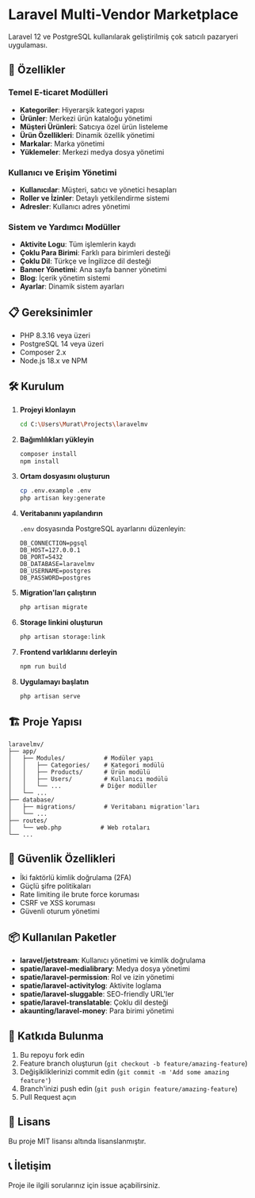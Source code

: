 # Laravel Multi-Vendor Marketplace

Laravel 12 ve PostgreSQL kullanılarak geliştirilmiş çok satıcılı pazaryeri uygulaması.

## 🚀 Özellikler

### Temel E-ticaret Modülleri
- **Kategoriler**: Hiyerarşik kategori yapısı
- **Ürünler**: Merkezi ürün kataloğu yönetimi
- **Müşteri Ürünleri**: Satıcıya özel ürün listeleme
- **Ürün Özellikleri**: Dinamik özellik yönetimi
- **Markalar**: Marka yönetimi
- **Yüklemeler**: Merkezi medya dosya yönetimi

### Kullanıcı ve Erişim Yönetimi
- **Kullanıcılar**: Müşteri, satıcı ve yönetici hesapları
- **Roller ve İzinler**: Detaylı yetkilendirme sistemi
- **Adresler**: Kullanıcı adres yönetimi

### Sistem ve Yardımcı Modüller
- **Aktivite Logu**: Tüm işlemlerin kaydı
- **Çoklu Para Birimi**: Farklı para birimleri desteği
- **Çoklu Dil**: Türkçe ve İngilizce dil desteği
- **Banner Yönetimi**: Ana sayfa banner yönetimi
- **Blog**: İçerik yönetim sistemi
- **Ayarlar**: Dinamik sistem ayarları

## 📋 Gereksinimler

- PHP 8.3.16 veya üzeri
- PostgreSQL 14 veya üzeri
- Composer 2.x
- Node.js 18.x ve NPM

## 🛠️ Kurulum

1. **Projeyi klonlayın**
   ```bash
   cd C:\Users\Murat\Projects\laravelmv
   ```

2. **Bağımlılıkları yükleyin**
   ```bash
   composer install
   npm install
   ```

3. **Ortam dosyasını oluşturun**
   ```bash
   cp .env.example .env
   php artisan key:generate
   ```

4. **Veritabanını yapılandırın**
   
   `.env` dosyasında PostgreSQL ayarlarını düzenleyin:
   ```
   DB_CONNECTION=pgsql
   DB_HOST=127.0.0.1
   DB_PORT=5432
   DB_DATABASE=laravelmv
   DB_USERNAME=postgres
   DB_PASSWORD=postgres
   ```

5. **Migration'ları çalıştırın**
   ```bash
   php artisan migrate
   ```

6. **Storage linkini oluşturun**
   ```bash
   php artisan storage:link
   ```

7. **Frontend varlıklarını derleyin**
   ```bash
   npm run build
   ```

8. **Uygulamayı başlatın**
   ```bash
   php artisan serve
   ```

## 🏗️ Proje Yapısı

```
laravelmv/
├── app/
│   ├── Modules/           # Modüler yapı
│   │   ├── Categories/    # Kategori modülü
│   │   ├── Products/      # Ürün modülü
│   │   ├── Users/         # Kullanıcı modülü
│   │   └── ...           # Diğer modüller
│   └── ...
├── database/
│   ├── migrations/        # Veritabanı migration'ları
│   └── ...
├── routes/
│   └── web.php           # Web rotaları
└── ...
```

## 🔐 Güvenlik Özellikleri

- İki faktörlü kimlik doğrulama (2FA)
- Güçlü şifre politikaları
- Rate limiting ile brute force koruması
- CSRF ve XSS koruması
- Güvenli oturum yönetimi

## 📦 Kullanılan Paketler

- **laravel/jetstream**: Kullanıcı yönetimi ve kimlik doğrulama
- **spatie/laravel-medialibrary**: Medya dosya yönetimi
- **spatie/laravel-permission**: Rol ve izin yönetimi
- **spatie/laravel-activitylog**: Aktivite loglama
- **spatie/laravel-sluggable**: SEO-friendly URL'ler
- **spatie/laravel-translatable**: Çoklu dil desteği
- **akaunting/laravel-money**: Para birimi yönetimi

## 🤝 Katkıda Bulunma

1. Bu repoyu fork edin
2. Feature branch oluşturun (`git checkout -b feature/amazing-feature`)
3. Değişikliklerinizi commit edin (`git commit -m 'Add some amazing feature'`)
4. Branch'inizi push edin (`git push origin feature/amazing-feature`)
5. Pull Request açın

## 📄 Lisans

Bu proje MIT lisansı altında lisanslanmıştır.

## 📞 İletişim

Proje ile ilgili sorularınız için issue açabilirsiniz.
